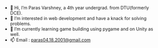 - 👋 Hi, I’m Paras Varshney, a 4th year undergrad. from DTU(formerly DCE). 
- 👀 I’m interested in web development and have a knack for solving problems.
- 🌱 I’m currently learning game building using pygame and on Unity as well.
- 📫 Email : paras04.18.2001@gmail.com 

